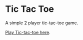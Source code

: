 # Tic Tac Toe

A simple 2 player tic-tac-toe game.

[Play Tic-tac-toe here](http://nanovirushd.github.io/).
